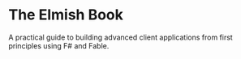 # The Elmish Book

A practical guide to building advanced client applications from first principles using F# and Fable.
